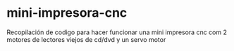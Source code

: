 # mini-impresora-cnc
Recopilación de codigo para hacer funcionar una mini impresora cnc com 2 motores de lectores viejos de cd/dvd y un servo motor
